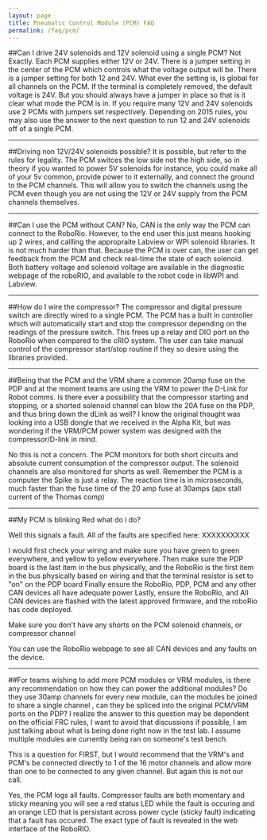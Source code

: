 ```yaml
---
layout: page
title: Pneumatic Control Module (PCM) FAQ
permalink: /faq/pcm/
---
```


##Can I drive 24V solenoids and 12V solenoid using a single PCM?
Not Exactly. Each PCM supplies either 12V or 24V. There is a jumper setting in the center of the PCM which controls what the voltage output will be. There is a jumper setting for both 12 and 24V. What ever the setting is, is global for all channels on the PCM. If the terminal is completely removed, the default voltage is 24V. But you should always have a jumper in place so that is it clear what mode the PCM is in. If you require many 12V and 24V solenoids use 2 PCMs with jumpers set respectively. Depending on 2015 rules, you may also use the answer to the next question to run 12 and 24V solenoids off of a single PCM. 

---

##Driving non 12V/24V solenoids possible?
It is possible, but refer to the rules for legality. The PCM switces the low side not the high side, so in theory if you wanted to power 5V solenoids for instance, you could make all of your 5v common, provide power to it externally, and connect the ground to the PCM channels. This will allow you to switch the channels using the PCM even though you are not using the 12V or 24V supply from the PCM channels themselves.

---

##Can I use the PCM without CAN?
No, CAN is the only way the PCM can connect to the RoboRio. However, to the end user this just means hooking up 2 wires, and callling the appropraite Labview or WPI solenoid libraries. It is not much harder than that. Because the PCM is over can, the user can get feedback from the PCM and check real-time the state of each solenoid. Both battery voltage and solenoid voltage are available in the diagnostic webpage of the roboRIO, and available to the 
robot code in libWPI and Labview.

---

##How do I wire the compressor? 
The compressor and digital pressure switch are directly wired to a single PCM. The PCM has a built in controller which will automatically start and stop the compressor depending on the readings of the pressure switch. This frees up a relay and DIO port on the RoboRio when compared to the cRIO system. The user can take manual control of the compressor start/stop routine if they so desire using the libraries provided. 

---

##Being that the PCM and the VRM share a common 20amp fuse on the PDP and at the moment teams are using the VRM to 
power the D-Link for Robot comms. Is there ever a possibility that the compressor starting and stopping, or a shorted 
solenoid channel can blow the 20A fuse on the PDP, and thus bring down the dLink as well? I know the original thought 
was looking into a USB dongle that we received in the Alpha Kit, but was wondering if the VRM/PCM power system was 
designed with the compressor/D-link in mind.

No this is not a concern.  The PCM monitors for both short circuits and 
absolute current consumption of the compressor output.  The solenoid 
channels are also monitored for shorts as well.  Remember the PCM is a 
computer the Spike is just a relay.  The reaction time is in microseconds, 
much faster than the fuse time of the 20 amp fuse at 30amps (apx stall 
current of the Thomas comp)

---

##My PCM is blinking Red what do i do?

Well this signals a fault. All of the faults are specified here: XXXXXXXXXX

I would first check your wiring and make sure you have green to green everywhere, and yellow to yellow everywhere. 
Then make sure the PDP board is the last item in the bus physically, and the RoboRio is the first item in the bus physically based on wiring and that the terminal resistor is set to "on" on the PDP board
Finally ensure the RoboRio, PDP, PCM and any other CAN devices all have adequate power
Lastly, ensure the RoboRio, and All CAN devices are flashed with the latest approved firmware, and the roboRio has code deployed.

Make sure you don't have any shorts on the PCM solenoid channels, or compressor channel

You can use the RoboRio webpage to see all CAN devices and any faults on the device. 

---

##For teams wishing to add more PCM modules or VRM modules, is there any recommendation on how they can power the 
additional modules? Do they use 30amp channels for every new module, can the modules be joined to share a single channel
, can they be spliced into the original PCM/VRM ports on the PDP? I realize the answer to this question may be dependent
 on the official FRC rules, I want to avoid that discussions if possible,  I am just talking about what is being done 
right now in the test lab. I assume multiple modules are currently being ran on someone's test bench.

This is a question for FIRST, but I would recommend that the VRM's and PCM's 
be connected directly to 1 of the 16 motor channels and allow more than one 
to be connected to any given channel.  But again this is not our call.

Yes,  the PCM logs all faults.  Compressor faults are both momentary and 
sticky meaning you will see a red status LED while the fault is occuring and 
an orange LED that is persistant across power cycle (sticky fault) 
indicating that a fault has occured.  The exact type of fault is revealed in 
the web interface of the RoboRIO.
